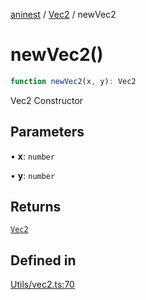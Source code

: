 [aninest](../../index.md) / [Vec2](../index.md) / newVec2

# newVec2()

```ts
function newVec2(x, y): Vec2
```

Vec2 Constructor

## Parameters

• **x**: `number`

• **y**: `number`

## Returns

[`Vec2`](../type-aliases/Vec2.md)

## Defined in

[Utils/vec2.ts:70](https://github.com/zphrs/aninest/blob/988b5e8ac7585d70f507e793229537041ab3eea8/core/src/Utils/vec2.ts#L70)

